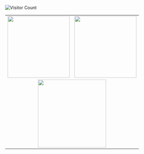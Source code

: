 ![Visitor Count](https://komarev.com/ghpvc/?username=GeorgeLin200100)
<div align="center">
  <table style="width:100%;">
    <tr>
      <!-- 第一个图片 -->
      <td align="center">
        <img height='200' src="https://github-readme-stats.vercel.app/api?username=GeorgeLin200100&count_private=true" />
      </td>
      <!-- 第二个图片 -->
      <td align="center">
        <img height='200' src="https://github-readme-stats.vercel.app/api/top-langs/?username=GeorgeLin200100&layout=compact" />
      </td>
    </tr>
    <!-- 第三个图片  -->
    <tr>
      <td colspan="2" align="center">
        <img height="220" src="https://github-readme-activity-graph.vercel.app/graph?username=GeorgeLin200100&theme=github-compact&hide_border=true&area=true" />
      </td>
    </tr>
  </table>
</div>

<!--
**GeorgeLin200100/GeorgeLin200100** is a ✨ _special_ ✨ repository because its `README.md` (this file) appears on your GitHub profile.

Here are some ideas to get you started:

- 🔭 I’m currently working on ...
- 🌱 I’m currently learning ...
- 👯 I’m looking to collaborate on ...
- 🤔 I’m looking for help with ...
- 💬 Ask me about ...
- 📫 How to reach me: ...
- 😄 Pronouns: ...
- ⚡ Fun fact: ...
-->
